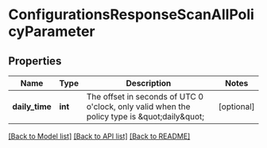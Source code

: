 # ConfigurationsResponseScanAllPolicyParameter

## Properties
Name | Type | Description | Notes
------------ | ------------- | ------------- | -------------
**daily_time** | **int** | The offset in seconds of UTC 0 o&#39;clock, only valid when the policy type is \&quot;daily\&quot; | [optional] 

[[Back to Model list]](../README.md#documentation-for-models) [[Back to API list]](../README.md#documentation-for-api-endpoints) [[Back to README]](../README.md)


